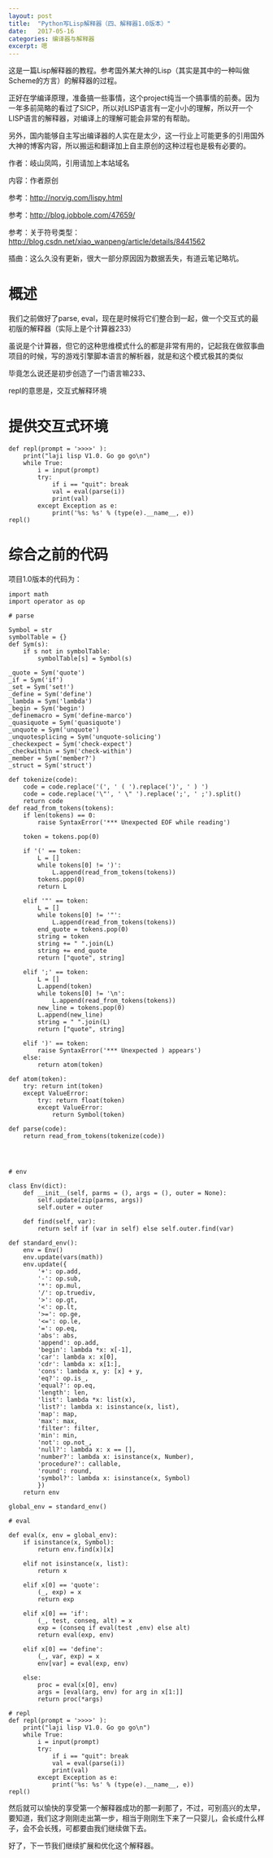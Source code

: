 ```yaml
---
layout: post
title:  "Python写Lisp解释器（四、解释器1.0版本）"
date:   2017-05-16
categories: 编译器与解释器
excerpt: 嗯
---
```


这是一篇Lisp解释器的教程。参考国外某大神的Lisp（其实是其中的一种叫做Scheme的方言）的解释器的过程。

正好在学编译原理，准备搞一些事情，这个project纯当一个搞事情的前奏。因为一年多前简略的看过了SICP，所以对LISP语言有一定小小的理解，所以开一个LISP语言的解释器，对编译上的理解可能会非常的有帮助。

另外，国内能够自主写出编译器的人实在是太少，这一行业上可能更多的引用国外大神的博客内容，所以搬运和翻译加上自主原创的这种过程也是极有必要的。

作者：岐山凤鸣，引用请加上本站域名

内容：作者原创

参考：http://norvig.com/lispy.html

参考：http://blog.jobbole.com/47659/

参考：关于符号类型：http://blog.csdn.net/xiao_wanpeng/article/details/8441562

插曲：这么久没有更新，很大一部分原因因为数据丢失，有道云笔记略坑。

# 概述

我们之前做好了parse, eval，现在是时候将它们整合到一起，做一个交互式的最初版的解释器（实际上是个计算器233）

虽说是个计算器，但它的这种思维模式什么的都是非常有用的，记起我在做叙事曲项目的时候，写的游戏引擎脚本语言的解析器，就是和这个模式极其的类似

毕竟怎么说还是初步创造了一门语言嘛233、

repl的意思是，交互式解释环境

# 提供交互式环境

```
def repl(prompt = '>>>>' ):
	print("laji lisp V1.0. Go go go\n")
	while True:
		i = input(prompt)
		try:
			if i == "quit": break
			val = eval(parse(i))
			print(val)
		except Exception as e:
			print('%s: %s' % (type(e).__name__, e))
repl()
````

# 综合之前的代码

项目1.0版本的代码为：

```
import math
import operator as op

# parse

Symbol = str
symbolTable = {}
def Sym(s):
	if s not in symbolTable:
		symbolTable[s] = Symbol(s)

_quote = Sym('quote')
_if = Sym('if')
_set = Sym('set!')
_define = Sym('define')
_lambda = Sym('lambda')
_begin = Sym('begin')
_definemacro = Sym('define-marco')
_quasiquote = Sym('quasiquote')
_unquote = Sym('unquote')
_unquotesplicing = Sym('unquote-solicing')
_checkexpect = Sym('check-expect')
_checkwithin = Sym('check-within')
_member = Sym('member?')
_struct = Sym('struct')

def tokenize(code):
	code = code.replace('(', ' ( ').replace(')', ' ) ')
	code = code.replace('\"', ' \" ').replace(';', ' ;').split()
	return code
def read_from_tokens(tokens):
	if len(tokens) == 0:
		raise SyntaxError('*** Unexpected EOF while reading')

	token = tokens.pop(0)
	
	if '(' == token:
		L = []
		while tokens[0] != ')':
			L.append(read_from_tokens(tokens))
		tokens.pop(0)
		return L

	elif '"' == token:
		L = []
		while tokens[0] != '"':
			L.append(read_from_tokens(tokens))
		end_quote = tokens.pop(0)
		string = token
		string += " ".join(L)
		string += end_quote
		return ["quote", string]

	elif ';' == token:
		L = []
		L.append(token)
		while tokens[0] != '\n':
			L.append(read_from_tokens(tokens))
		new_line = tokens.pop(0)
		L.append(new_line)
		string = " ".join(L)
		return ["quote", string]

	elif ')' == token:
		raise SyntaxError('*** Unexpected ) appears')
	else:
		return atom(token)

def atom(token):
	try: return int(token)
	except ValueError:
		try: return float(token)
		except ValueError:
			return Symbol(token)

def parse(code):
	return read_from_tokens(tokenize(code))




# env

class Env(dict):
	def __init__(self, parms = (), args = (), outer = None):
		self.update(zip(parms, args))
		self.outer = outer

	def find(self, var):
		return self if (var in self) else self.outer.find(var)	

def standard_env():
	env = Env()
	env.update(vars(math))
	env.update({
		'+': op.add,
		'-': op.sub,
		'*': op.mul,
		'/': op.truediv,
		'>': op.gt,
		'<': op.lt,
		'>=': op.ge,
		'<=': op.le,
		'=': op.eq,
		'abs': abs,
		'append': op.add,
		'begin': lambda *x: x[-1],
		'car': lambda x: x[0],
		'cdr': lambda x: x[1:],
		'cons': lambda x, y: [x] + y,
		'eq?': op.is_,
		'equal?': op.eq,
		'length': len,
		'list': lambda *x: list(x),
		'list?': lambda x: isinstance(x, list),
		'map': map,
		'max': max,
		'filter': filter,
		'min': min,
		'not': op.not_,
		'null?': lambda x: x == [],
		'number?': lambda x: isinstance(x, Number),
		'procedure?': callable,
		'round': round,
		'symbol?': lambda x: isinstance(x, Symbol)
		})
	return env

global_env = standard_env()

# eval

def eval(x, env = global_env):
	if isinstance(x, Symbol):
		return env.find(x)[x]

	elif not isinstance(x, list):
		return x

	elif x[0] == 'quote':
		(_, exp) = x
		return exp
	
	elif x[0] == 'if':
		(_, test, conseq, alt) = x
		exp = (conseq if eval(test ,env) else alt)
		return eval(exp, env)

	elif x[0] == 'define':
		(_, var, exp) = x
		env[var] = eval(exp, env)

	else:
		proc = eval(x[0], env)
		args = [eval(arg, env) for arg in x[1:]]
		return proc(*args)

# repl
def repl(prompt = '>>>>' ):
	print("laji lisp V1.0. Go go go\n")
	while True:
		i = input(prompt)
		try:
			if i == "quit": break
			val = eval(parse(i))
			print(val)
		except Exception as e:
			print('%s: %s' % (type(e).__name__, e))
repl()
```

然后就可以愉快的享受第一个解释器成功的那一刹那了，不过，可别高兴的太早，要知道，我们这才刚刚走出第一步，相当于刚刚生下来了一只婴儿，会长成什么样子，会不会长残，可都要由我们继续做下去。

好了，下一节我们继续扩展和优化这个解释器。

